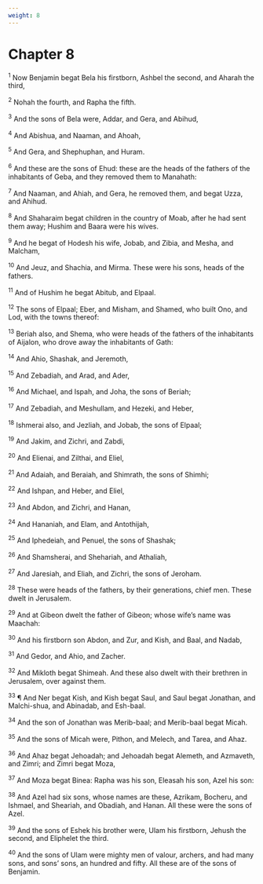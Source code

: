 ```yaml
---
weight: 8
---
```


# Chapter 8

<sup>1</sup> Now Benjamin begat Bela his firstborn, Ashbel the second, and Aharah the third, 

<sup>2</sup> Nohah the fourth, and Rapha the fifth. 

<sup>3</sup> And the sons of Bela were, Addar, and Gera, and Abihud, 

<sup>4</sup> And Abishua, and Naaman, and Ahoah, 

<sup>5</sup> And Gera, and Shephuphan, and Huram. 

<sup>6</sup> And these are the sons of Ehud: these are the heads of the fathers of the inhabitants of Geba, and they removed them to Manahath: 

<sup>7</sup> And Naaman, and Ahiah, and Gera, he removed them, and begat Uzza, and Ahihud. 

<sup>8</sup> And Shaharaim begat children in the country of Moab, after he had sent them away; Hushim and Baara were his wives. 

<sup>9</sup> And he begat of Hodesh his wife, Jobab, and Zibia, and Mesha, and Malcham, 

<sup>10</sup> And Jeuz, and Shachia, and Mirma. These were his sons, heads of the fathers. 

<sup>11</sup> And of Hushim he begat Abitub, and Elpaal. 

<sup>12</sup> The sons of Elpaal; Eber, and Misham, and Shamed, who built Ono, and Lod, with the towns thereof: 

<sup>13</sup> Beriah also, and Shema, who were heads of the fathers of the inhabitants of Aijalon, who drove away the inhabitants of Gath: 

<sup>14</sup> And Ahio, Shashak, and Jeremoth, 

<sup>15</sup> And Zebadiah, and Arad, and Ader, 

<sup>16</sup> And Michael, and Ispah, and Joha, the sons of Beriah; 

<sup>17</sup> And Zebadiah, and Meshullam, and Hezeki, and Heber, 

<sup>18</sup> Ishmerai also, and Jezliah, and Jobab, the sons of Elpaal; 

<sup>19</sup> And Jakim, and Zichri, and Zabdi, 

<sup>20</sup> And Elienai, and Zilthai, and Eliel, 

<sup>21</sup> And Adaiah, and Beraiah, and Shimrath, the sons of Shimhi; 

<sup>22</sup> And Ishpan, and Heber, and Eliel, 

<sup>23</sup> And Abdon, and Zichri, and Hanan, 

<sup>24</sup> And Hananiah, and Elam, and Antothijah, 

<sup>25</sup> And Iphedeiah, and Penuel, the sons of Shashak; 

<sup>26</sup> And Shamsherai, and Shehariah, and Athaliah, 

<sup>27</sup> And Jaresiah, and Eliah, and Zichri, the sons of Jeroham. 

<sup>28</sup> These were heads of the fathers, by their generations, chief men. These dwelt in Jerusalem. 

<sup>29</sup> And at Gibeon dwelt the father of Gibeon; whose wife’s name was Maachah: 

<sup>30</sup> And his firstborn son Abdon, and Zur, and Kish, and Baal, and Nadab, 

<sup>31</sup> And Gedor, and Ahio, and Zacher. 

<sup>32</sup> And Mikloth begat Shimeah. And these also dwelt with their brethren in Jerusalem, over against them. 

<sup>33</sup> ¶ And Ner begat Kish, and Kish begat Saul, and Saul begat Jonathan, and Malchi-shua, and Abinadab, and Esh-baal. 

<sup>34</sup> And the son of Jonathan was Merib-baal; and Merib-baal begat Micah. 

<sup>35</sup> And the sons of Micah were, Pithon, and Melech, and Tarea, and Ahaz. 

<sup>36</sup> And Ahaz begat Jehoadah; and Jehoadah begat Alemeth, and Azmaveth, and Zimri; and Zimri begat Moza, 

<sup>37</sup> And Moza begat Binea: Rapha was his son, Eleasah his son, Azel his son: 

<sup>38</sup> And Azel had six sons, whose names are these, Azrikam, Bocheru, and Ishmael, and Sheariah, and Obadiah, and Hanan. All these were the sons of Azel. 

<sup>39</sup> And the sons of Eshek his brother were, Ulam his firstborn, Jehush the second, and Eliphelet the third. 

<sup>40</sup> And the sons of Ulam were mighty men of valour, archers, and had many sons, and sons’ sons, an hundred and fifty. All these are of the sons of Benjamin. 


